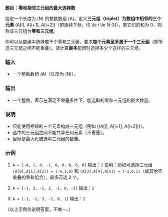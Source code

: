 **题目：零和相邻三元组的最大选择数**

给定一个长度为 (N) 的整数数组 (A)。定义**三元组（triplet）**为数组中**相邻的三个元素** (A[i], A[i+1], A[i+2])（即连续下标，(0 \le i \le N-3)），若它们的和为 0，则称该三元组为**零和三元组**。

你可以从数组中选择若干个零和三元组，要求**每个元素至多属于一个三元组**（即所选三元组之间不能重叠）。请计算**最多**能同时选择多少个这样的三元组。

### 输入

* 一个整数数组 (A)（长度为 (N)）。

### 输出

* 一个整数，表示在满足不重叠条件下，能选取的零和三元组的最大数量。

### 说明

* 只能使用相邻的三个元素构成三元组（例如 ((A[i], A[i+1], A[i+2]))）。
* 选中的三元组之间不能共享任何元素（不重叠）。
* 目标是最大化被选中三元组的数量。

### 示例

1. `A = [-4, 1, 0, -1, 0, 0, 0, 0, 0]`
   输出：`2`
   说明：例如可选择三元组 `(A[0],A[1],A[2]) = (-4,1,0)` 和 `(A[3],A[4],A[5]) = (-1,0,1)`（或其他不重叠的零和组合），最多可选 2 个。

2. `A = [-1, 3, -1, 2, -1, 0, -3]`
   输出：`1`

3. `A = [-1, -2, 3, -1, 0, 1]`
   输出：`2`

（以上示例仅说明答案，不唯一。）
